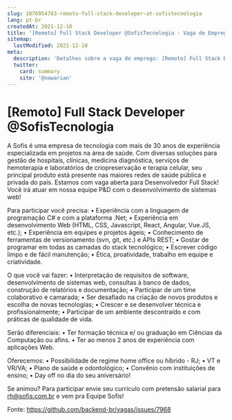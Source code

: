 ```yaml
---
slug: 1076954783-remoto-full-stack-developer-at-sofistecnologia
lang: pt-br
createdAt: 2021-12-10
title: '[Remoto] Full Stack Developer @SofisTecnologia - Vaga de Emprego'
sitemap:
  lastModified: 2021-12-10
meta:
  description: 'Detalhes sobre a vaga de emprego: [Remoto] Full Stack Developer @SofisTecnologia'
  twitter:
    card: summary
    site: '@nawarian'
---
```


# [Remoto] Full Stack Developer @SofisTecnologia

A Sofis é uma empresa de tecnologia com mais de 30 anos de experiência especializada em projetos na área de saúde. Com diversas soluções para gestão de hospitais, clínicas, medicina diagnóstica, serviços de hemoterapia e laboratórios de criopreservação e terapia celular, seu principal produto está presente nas maiores redes de saúde pública e privada do país.
Estamos com vaga aberta para Desenvolvedor Full Stack! Você irá atuar em nossa equipe P&D com o desenvolvimento de sistemas web!  

Para participar você precisa:
•	Experiência com a linguagem de programação C# e com a plataforma .Net;
•	Experiência em desenvolvimento Web (HTML, CSS, Javascript, React, Angular, Vue.JS, etc.);
•	Experiência em equipes e projetos ágeis;
•	Conhecimento de ferramentas de versionamento (svn, git, etc.) e APIs REST;
•	Gostar de programar em todas as camadas do stack tecnológico;
•	Escrever código limpo e de fácil manutenção;
•	Ética, proatividade, trabalho em equipe e criatividade.

O que você vai fazer:
•	Interpretação de requisitos de software, desenvolvimento de sistemas web, consultas à banco de dados, construção de relatórios e documentação;
•	Participar de um time colaborativo e camarada;
•	Ser desafiado na criação de novos produtos e escolha de novas tecnologias;
•	Crescer e se desenvolver técnica e profissionalmente;
•	Participar de um ambiente descontraído e com práticas de qualidade de vida.

Serão diferenciais:
•	Ter formação técnica e/ ou graduação em Ciências da Computação ou afins.
•	Ter ao menos 2 anos de experiência com aplicações Web.

Oferecemos:
•	Possibilidade de regime home office ou híbrido - RJ;
•	VT e VR/VA;
•	Plano de saúde e odontológico;
•	Convênio com instituições de ensino;
•	Day off no dia do seu aniversário!

Se animou? Para participar envie seu currículo com pretensão salarial para rh@sofis.com.br e vem pra Equipe Sofis!


Fonte: https://github.com/backend-br/vagas/issues/7968